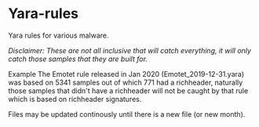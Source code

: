 # Yara-rules
Yara rules for various malware.

*Disclaimer: These are not all inclusive that will catch everything, it will only catch those samples that they are built for.*

Example The Emotet rule released in Jan 2020 (Emotet_2019-12-31.yara) was based on 5341 samples out of which 771 had a richheader, naturally those samples that didn't have a richheader will not be caught by that rule which is based on richheader signatures.

Files may be updated continously until there is a new file (or new month).
